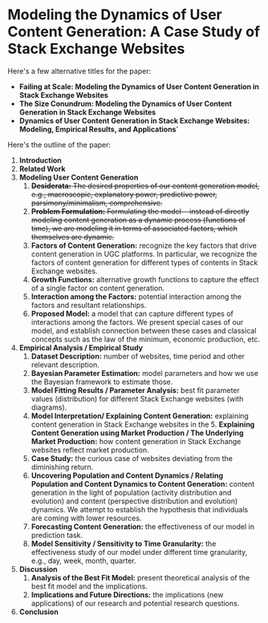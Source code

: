 # Modeling the Dynamics of User Content Generation: A Case Study of Stack Exchange Websites
Here's a few alternative titles for the paper:
- **Failing at Scale: Modeling the Dynamics of User Content Generation in Stack Exchange Websites**
- **The Size Conundrum: Modeling the Dynamics of User Content Generation in Stack Exchange Websites**
- **Dynamics of User Content Generation in Stack Exchange Websites: Modeling, Empirical Results, and Applications**'



Here's the outline of the paper:
1. **Introduction**
2. **Related Work**
3. **Modeling User Content Generation**
   1. ~~**Desiderata:** The desired properties of our content generation model, e.g., macroscopic, explanatory power, predictive power, parsimony/minimalism, comprehensive.~~
   2. ~~**Problem Formulation:** Formulating the model-- instead of directly modeling content generation as a dynamic process (functions of time), we are modeling it in terms of associated factors, which themselves are dynamic.~~
   3. **Factors of Content Generation:** recognize the key factors that drive content generation in UGC platforms. In particular, we recognize the factors of content generation for different types of contents in Stack Exchange websites. 
   4. **Growth Functions:** alternative growth functions to capture the effect of a single factor on content generation. 
   5. **Interaction among the Factors:** potential interaction among the factors and resultant relationships. 
   6. **Proposed Model:** a model that can capture different types of  interactions among the factors. We present special cases of our model, and establish connection between these cases and classical concepts such as the law of the minimum, economic production, etc.
4. **Empirical Analysis / Empirical Study**
   1. **Dataset Description:** number of websites, time period and other relevant description.
   2. **Bayesian Parameter Estimation:** model parameters and how we use the Bayesian framework to estimate those.
   3. **Model Fitting Results / Parameter Analysis:** best fit parameter values (distribution)  for different Stack Exchange websites (with diagrams).
   4. **Model Interpretation/ Explaining Content Generation:** explaining content generation in Stack Exchange websites in the    5. **Explaining Content Generation using Market Production / The Underlying Market Production:** how content generation in Stack Exchange websites reflect market production.
   6. **Case Study:** the curious case of websites deviating from the diminishing return.
   7. **Uncovering Population and Content Dynamics / Relating Population and Content Dynamics to Content Generation:** content generation in the light of population (activity distribution and evolution) and content (perspective distribution and evolution) dynamics. We attempt to establish the hypothesis that individuals are coming with lower resources.
   8. **Forecasting Content Generation:** the effectiveness of our model in prediction task.
   9. **Model Sensitivity / Sensitivity to Time Granularity:** the effectiveness study of our model under different time granularity, e.g., day, week, month, quarter.
5. **Discussion**
   1. **Analysis of the Best Fit Model:** present theoretical analysis of the best fit model and the implications.
   2. **Implications and Future Directions:** the implications (new applications) of our research and potential research questions. 
6. **Conclusion**
